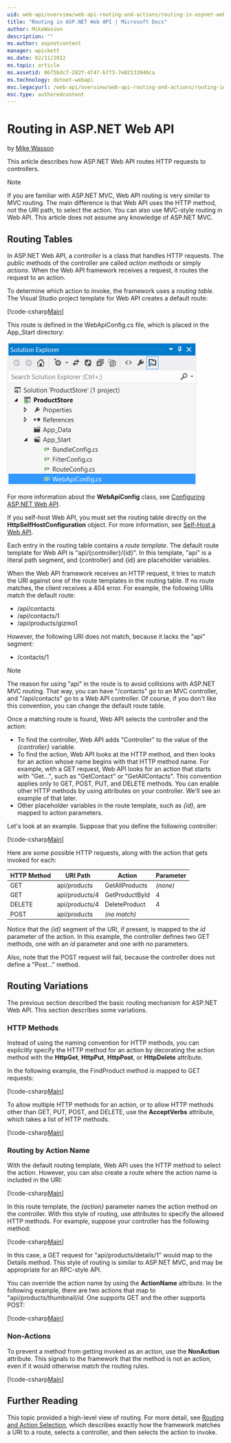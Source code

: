 ```yaml
---
uid: web-api/overview/web-api-routing-and-actions/routing-in-aspnet-web-api
title: "Routing in ASP.NET Web API | Microsoft Docs"
author: MikeWasson
description: ""
ms.author: aspnetcontent
manager: wpickett
ms.date: 02/11/2012
ms.topic: article
ms.assetid: 0675bdc7-282f-4f47-b7f3-7e02133940ca
ms.technology: dotnet-webapi
msc.legacyurl: /web-api/overview/web-api-routing-and-actions/routing-in-aspnet-web-api
msc.type: authoredcontent
---
```

Routing in ASP.NET Web API
====================
by [Mike Wasson](https://github.com/MikeWasson)

This article describes how ASP.NET Web API routes HTTP requests to controllers.

> [!NOTE]
> If you are familiar with ASP.NET MVC, Web API routing is very similar to MVC routing. The main difference is that Web API uses the HTTP method, not the URI path, to select the action. You can also use MVC-style routing in Web API. This article does not assume any knowledge of ASP.NET MVC.


## Routing Tables

In ASP.NET Web API, a *controller* is a class that handles HTTP requests. The public methods of the controller are called *action methods* or simply *actions*. When the Web API framework receives a request, it routes the request to an action.

To determine which action to invoke, the framework uses a *routing table*. The Visual Studio project template for Web API creates a default route:

[!code-csharp[Main](routing-in-aspnet-web-api/samples/sample1.cs)]

This route is defined in the WebApiConfig.cs file, which is placed in the App\_Start directory:

![](routing-in-aspnet-web-api/_static/image1.png)

For more information about the **WebApiConfig** class, see [Configuring ASP.NET Web API](../advanced/configuring-aspnet-web-api.md).

If you self-host Web API, you must set the routing table directly on the **HttpSelfHostConfiguration** object. For more information, see [Self-Host a Web API](../older-versions/self-host-a-web-api.md).

Each entry in the routing table contains a *route template*. The default route template for Web API is &quot;api/{controller}/{id}&quot;. In this template, &quot;api&quot; is a literal path segment, and {controller} and {id} are placeholder variables.

When the Web API framework receives an HTTP request, it tries to match the URI against one of the route templates in the routing table. If no route matches, the client receives a 404 error. For example, the following URIs match the default route:

- /api/contacts
- /api/contacts/1
- /api/products/gizmo1

However, the following URI does not match, because it lacks the &quot;api&quot; segment:

- /contacts/1

> [!NOTE]
> The reason for using "api" in the route is to avoid collisions with ASP.NET MVC routing. That way, you can have &quot;/contacts&quot; go to an MVC controller, and &quot;/api/contacts&quot; go to a Web API controller. Of course, if you don't like this convention, you can change the default route table.

Once a matching route is found, Web API selects the controller and the action:

- To find the controller, Web API adds &quot;Controller&quot; to the value of the *{controller}* variable.
- To find the action, Web API looks at the HTTP method, and then looks for an action whose name begins with that HTTP method name. For example, with a GET request, Web API looks for an action that starts with &quot;Get...&quot;, such as &quot;GetContact&quot; or &quot;GetAllContacts&quot;. This convention applies only to GET, POST, PUT, and DELETE methods. You can enable other HTTP methods by using attributes on your controller. We'll see an example of that later.
- Other placeholder variables in the route template, such as *{id},* are mapped to action parameters.

Let's look at an example. Suppose that you define the following controller:

[!code-csharp[Main](routing-in-aspnet-web-api/samples/sample2.cs)]

Here are some possible HTTP requests, along with the action that gets invoked for each:

| HTTP Method | URI Path | Action | Parameter |
| --- | --- | --- | --- |
| GET | api/products | GetAllProducts | *(none)* |
| GET | api/products/4 | GetProductById | 4 |
| DELETE | api/products/4 | DeleteProduct | 4 |
| POST | api/products | *(no match)* |  |

Notice that the *{id}* segment of the URI, if present, is mapped to the *id* parameter of the action. In this example, the controller defines two GET methods, one with an *id* parameter and one with no parameters.

Also, note that the POST request will fail, because the controller does not define a &quot;Post...&quot; method.

## Routing Variations

The previous section described the basic routing mechanism for ASP.NET Web API. This section describes some variations.

### HTTP Methods

Instead of using the naming convention for HTTP methods, you can explicitly specify the HTTP method for an action by decorating the action method with the **HttpGet**, **HttpPut**, **HttpPost**, or **HttpDelete** attribute.

In the following example, the FindProduct method is mapped to GET requests:

[!code-csharp[Main](routing-in-aspnet-web-api/samples/sample3.cs)]

To allow multiple HTTP methods for an action, or to allow HTTP methods other than GET, PUT, POST, and DELETE, use the **AcceptVerbs** attribute, which takes a list of HTTP methods.

[!code-csharp[Main](routing-in-aspnet-web-api/samples/sample4.cs)]

<a id="routing_by_action_name"></a>
### Routing by Action Name

With the default routing template, Web API uses the HTTP method to select the action. However, you can also create a route where the action name is included in the URI:

[!code-csharp[Main](routing-in-aspnet-web-api/samples/sample5.cs)]

In this route template, the *{action}* parameter names the action method on the controller. With this style of routing, use attributes to specify the allowed HTTP methods. For example, suppose your controller has the following method:

[!code-csharp[Main](routing-in-aspnet-web-api/samples/sample6.cs)]

In this case, a GET request for "api/products/details/1" would map to the Details method. This style of routing is similar to ASP.NET MVC, and may be appropriate for an RPC-style API.

You can override the action name by using the **ActionName** attribute. In the following example, there are two actions that map to &quot;api/products/thumbnail/*id*. One supports GET and the other supports POST:

[!code-csharp[Main](routing-in-aspnet-web-api/samples/sample7.cs)]

### Non-Actions

To prevent a method from getting invoked as an action, use the **NonAction** attribute. This signals to the framework that the method is not an action, even if it would otherwise match the routing rules.

[!code-csharp[Main](routing-in-aspnet-web-api/samples/sample8.cs)]

## Further Reading

This topic provided a high-level view of routing. For more detail, see [Routing and Action Selection](routing-and-action-selection.md), which describes exactly how the framework matches a URI to a route, selects a controller, and then selects the action to invoke.
